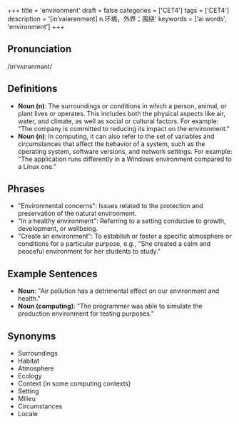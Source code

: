 +++
title = 'environment'
draft = false
categories = ['CET4']
tags = ['CET4']
description = '[inˈvaiərənmənt] n.环境，外界；围绕'
keywords = ['ai words', 'environment']
+++

## Pronunciation
/ɪnˈvʌɪrənmənt/

## Definitions
- **Noun (n)**: The surroundings or conditions in which a person, animal, or plant lives or operates. This includes both the physical aspects like air, water, and climate, as well as social or cultural factors. For example: "The company is committed to reducing its impact on the environment." 
- **Noun (n)**: In computing, it can also refer to the set of variables and circumstances that affect the behavior of a system, such as the operating system, software versions, and network settings. For example: "The application runs differently in a Windows environment compared to a Linux one."

## Phrases
- "Environmental concerns": Issues related to the protection and preservation of the natural environment.
- "In a healthy environment": Referring to a setting conducive to growth, development, or wellbeing.
- "Create an environment": To establish or foster a specific atmosphere or conditions for a particular purpose, e.g., "She created a calm and peaceful environment for her students to study."

## Example Sentences
- **Noun**: "Air pollution has a detrimental effect on our environment and health."
- **Noun (computing)**: "The programmer was able to simulate the production environment for testing purposes."

## Synonyms
- Surroundings
- Habitat
- Atmosphere
- Ecology
- Context (in some computing contexts)
- Setting
- Milieu
- Circumstances
- Locale
